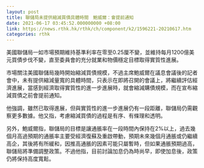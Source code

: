 ```yaml
---
layout: post
title: 聯儲局未提供縮減買債具體時間　鮑威爾：會提前通知
date: 2021-06-17 03:45:52.000000000 +08:00
link: https://news.rthk.hk/rthk/ch/component/k2/1596221-20210617.htm
categories: rthk
---
```


美國聯儲局一如市場預期維持基準利率在零至0.25厘不變，並維持每月1200億美元買債步伐不變，直至委員會的充分就業和物價穩定目標取得實質性進展。

市場關注美國聯儲局幾時開始縮減買債規模，不過主席鮑威爾在議息會議後的記者會中，未有提供縮減量寬的具體時間，只表示在即將召開的會議上，將繼續評估經濟進展，當感到經濟取得實質性的進一步進展時，就會縮減購債規模，而在宣布縮減買債之前會提前通知。

他強調，雖然已取得進展，但與實質性的進一步進展仍有一段距離，聯儲局仍需觀察更多數據。他又指，考慮縮減買債的過程是有序、有條理和透明。

另外，鮑威爾指，聯儲局的目標是讓通脹率在一段時間內保持在2%以上，過去幾個月高過預期的通脹率主要受經濟復蘇及重啟帶動，預期未來幾個月通脹或仍繼續高企，其後將有所緩和，因推高通脹的因素可能只屬暫時，但如果通脹預期過高，聯儲局將準備調整政策。不過他指，目前討論加息仍為時尚早，即使加息後，政策仍將保持高度寬鬆。
